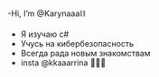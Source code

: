-Hi, I’m @Karynaaa⛓️
- Я изучаю c#
- Учусь на кибербезопасность
- Всегда рада новым знакомствам
- insta @kkaaarrina 
🥀🥀🥀
<!---
Karynaaa/Karynaaa is a ✨ special ✨ repository because its `README.md` (this file) appears on your GitHub profile.
You can click the Preview link to take a look at your changes.
--->
